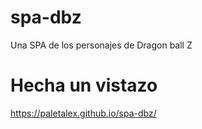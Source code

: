 # spa-dbz
Una SPA de los personajes de Dragon ball Z

# Hecha un vistazo
https://paletalex.github.io/spa-dbz/
